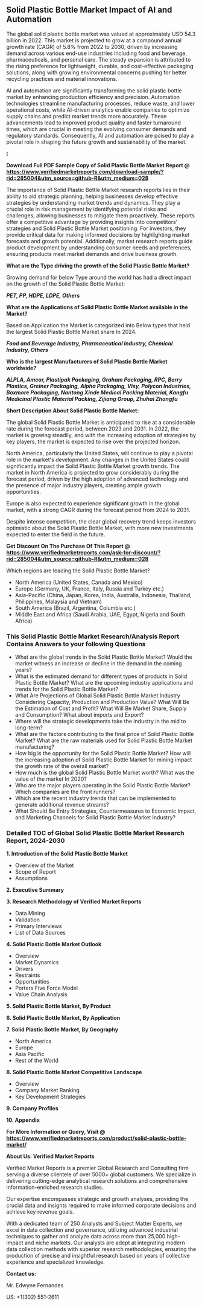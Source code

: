 <h2>Solid Plastic Bottle Market Impact of AI and Automation</h2><p>The global solid plastic bottle market was valued at approximately USD 54.3 billion in 2022. This market is projected to grow at a compound annual growth rate (CAGR) of 5.8% from 2022 to 2030, driven by increasing demand across various end-use industries including food and beverage, pharmaceuticals, and personal care. The steady expansion is attributed to the rising preference for lightweight, durable, and cost-effective packaging solutions, along with growing environmental concerns pushing for better recycling practices and material innovations.</p><p>AI and automation are significantly transforming the solid plastic bottle market by enhancing production efficiency and precision. Automation technologies streamline manufacturing processes, reduce waste, and lower operational costs, while AI-driven analytics enable companies to optimize supply chains and predict market trends more accurately. These advancements lead to improved product quality and faster turnaround times, which are crucial in meeting the evolving consumer demands and regulatory standards. Consequently, AI and automation are poised to play a pivotal role in shaping the future growth and sustainability of the market.</p>t</p><p id="" class=""><strong>Download Full PDF Sample Copy of Solid Plastic Bottle Market Report @ <a href="https://www.verifiedmarketreports.com/download-sample/?rid=285004&utm_source=github-R&utm_medium=028" target="_blank">https://www.verifiedmarketreports.com/download-sample/?rid=285004&utm_source=github-R&utm_medium=028</a></strong></p><p>The importance of&nbsp;Solid Plastic Bottle Market research reports lies in their ability to aid strategic planning, helping businesses develop effective strategies by understanding market trends and dynamics. They play a crucial role in risk management by identifying potential risks and challenges, allowing businesses to mitigate them proactively. These reports offer a competitive advantage by providing insights into competitors' strategies and Solid Plastic Bottle Market positioning. For investors, they provide critical data for making informed decisions by highlighting market forecasts and growth potential. Additionally, market research reports guide product development by understanding consumer needs and preferences, ensuring products meet market demands and drive business growth.</p><p><strong>What are the&nbsp;Type driving the growth of the Solid Plastic Bottle Market?</strong></p><p id="" class="">Growing demand for below Type around the world has had a direct impact on the growth of the Solid Plastic Bottle Market:</p><em><strong>PET, PP, HDPE, LDPE, Others</strong></em></p><strong>What are the&nbsp;Applications&nbsp;of Solid Plastic Bottle Market available in the Market?</strong></p><p id="" class="">Based on Application the Market is categorized into Below types that held the largest Solid Plastic Bottle Market share In 2024.</p><em><strong>Food and Beverage Industry, Pharmaceutical Industry, Chemical Industry, Others</strong></em></p><strong>Who is the largest Manufacturers of Solid Plastic Bottle Market worldwide?</strong></p><p><em><strong>ALPLA, Amcor, Plastipak Packaging, Graham Packaging, RPC, Berry Plastics, Greiner Packaging, Alpha Packaging, Visy, Polycon Industries, Boxmore Packaging, Nantong Xinde Medical Packing Material, Kangfu Medicinal Plastic Material Packing, Zijiang Group, Zhuhai Zhongfu</strong></em></p><p id="" class=""><strong>Short Description About Solid Plastic Bottle Market:</strong></p><p>The global Solid Plastic Bottle Market is anticipated to rise at a considerable rate during the forecast period, between 2023 and 2031. In 2022, the market is growing steadily, and with the increasing adoption of strategies by key players, the market is expected to rise over the projected horizon.</p><p>North America, particularly the United States, will continue to play a pivotal role in the market's development. Any changes in the United States could significantly impact the Solid Plastic Bottle Market growth trends. The market in North America is projected to grow considerably during the forecast period, driven by the high adoption of advanced technology and the presence of major industry players, creating ample growth opportunities.</p><p>Europe is also expected to experience significant growth in the global market, with a strong CAGR during the forecast period from 2024 to 2031.</p><p>Despite intense competition, the clear global recovery trend keeps investors optimistic about the Solid Plastic Bottle Market, with more new investments expected to enter the field in the future.</p><p id="" class=""><strong>Get Discount On The Purchase Of This Report @ <a href="https://www.verifiedmarketreports.com/ask-for-discount/?rid=285004&utm_source=github-R&utm_medium=028" target="_blank">https://www.verifiedmarketreports.com/ask-for-discount/?rid=285004&utm_source=github-R&utm_medium=028</a></strong></p>Which regions are leading the Solid Plastic Bottle Market?</p><ul><li>North America (United States, Canada and Mexico)</li><li>Europe (Germany, UK, France, Italy, Russia and Turkey etc.)</li><li>Asia-Pacific (China, Japan, Korea, India, Australia, Indonesia, Thailand, Philippines, Malaysia and Vietnam)</li><li>South America (Brazil, Argentina, Columbia etc.)</li><li>Middle East and Africa (Saudi Arabia, UAE, Egypt, Nigeria and South Africa)</li></ul><h3 id="" class="">This Solid Plastic Bottle Market Research/Analysis Report Contains Answers to your following Questions</h3><ul><li>What are the global trends in the Solid Plastic Bottle Market? Would the market witness an increase or decline in the demand in the coming years?</li><li>What is the estimated demand for different types of products in Solid Plastic Bottle Market? What are the upcoming industry applications and trends for the Solid Plastic Bottle Market?</li><li>What Are Projections of Global Solid Plastic Bottle Market Industry Considering Capacity, Production and Production Value? What Will Be the Estimation of Cost and Profit? What Will Be Market Share, Supply and Consumption? What about imports and Export?</li><li>Where will the strategic developments take the industry in the mid to long-term?</li><li>What are the factors contributing to the final price of Solid Plastic Bottle Market? What are the raw materials used for Solid Plastic Bottle Market manufacturing?</li><li>How big is the opportunity for the Solid Plastic Bottle Market? How will the increasing adoption of Solid Plastic Bottle Market for mining impact the growth rate of the overall market?</li><li>How much is the global Solid Plastic Bottle Market worth? What was the value of the market In 2020?</li><li>Who are the major players operating in the Solid Plastic Bottle Market? Which companies are the front runners?</li><li>Which are the recent industry trends that can be implemented to generate additional revenue streams?</li><li>What Should Be Entry Strategies, Countermeasures to Economic Impact, and Marketing Channels for Solid Plastic Bottle Market Industry?</li></ul><h3 id="" class="">Detailed TOC of Global Solid Plastic Bottle Market Research Report, 2024-2030</h3><p id="" class=""><strong>1. Introduction of the Solid Plastic Bottle Market</strong></p><ul><li>Overview of the Market</li><li>Scope of Report</li><li>Assumptions</li></ul><p id="" class=""><strong>2. Executive Summary</strong></p><p id="" class=""><strong>3. Research Methodology of Verified Market Reports</strong></p><ul><li>Data Mining</li><li>Validation</li><li>Primary Interviews</li><li>List of Data Sources</li></ul><p id="" class=""><strong>4. Solid Plastic Bottle Market Outlook</strong></p><ul><li>Overview</li><li>Market Dynamics</li><li>Drivers</li><li>Restraints</li><li>Opportunities</li><li>Porters Five Force Model</li><li>Value Chain Analysis</li></ul><p id="" class=""><strong>5. Solid Plastic Bottle Market, By Product</strong></p><p id="" class=""><strong>6. Solid Plastic Bottle Market, By Application</strong></p><p id="" class=""><strong>7. Solid Plastic Bottle Market, By Geography</strong></p><ul><li>North America</li><li>Europe</li><li>Asia Pacific</li><li>Rest of the World</li></ul><p id="" class=""><strong>8. Solid Plastic Bottle Market Competitive Landscape</strong></p><ul><li>Overview</li><li>Company Market Ranking</li><li>Key Development Strategies</li></ul><p id="" class=""><strong>9. Company Profiles</strong></p><p id="" class=""><strong>10. Appendix</strong></p><p id="" class=""><strong>For More Information or Query, Visit @ <a href="https://www.verifiedmarketreports.com/product/solid-plastic-bottle-market/" target="_blank">https://www.verifiedmarketreports.com/product/solid-plastic-bottle-market/</a></strong></p><p id="" class=""><strong>About Us: Verified Market Reports</strong></p><p id="" class="">Verified Market Reports is a premier Global Research and Consulting firm serving a diverse clientele of over 5000+ global customers. We specialize in delivering cutting-edge analytical research solutions and comprehensive information-enriched research studies.</p><p id="" class="">Our expertise encompasses strategic and growth analyses, providing the crucial data and insights required to make informed corporate decisions and achieve key revenue goals.</p><p id="" class="">With a dedicated team of 250 Analysts and Subject Matter Experts, we excel in data collection and governance, utilizing advanced industrial techniques to gather and analyze data across more than 25,000 high-impact and niche markets. Our analysts are adept at integrating modern data collection methods with superior research methodologies, ensuring the production of precise and insightful research based on years of collective experience and specialized knowledge.</p><p id="" class=""><strong>Contact us:</strong></p><p id="" class="">Mr. Edwyne Fernandes</p><p id="" class="">US: +1(302) 551-2611</p>
